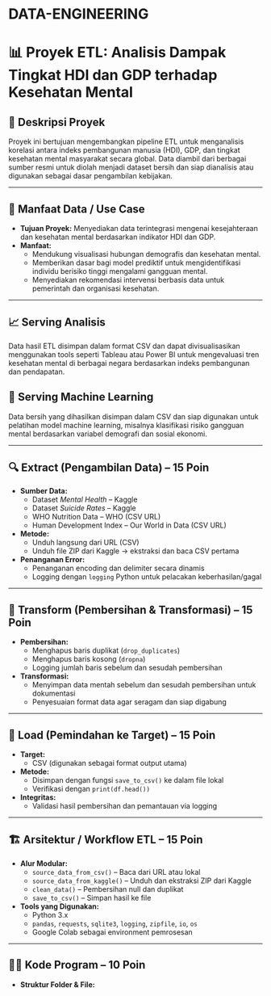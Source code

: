 # DATA-ENGINEERING
# 📊 Proyek ETL: Analisis Dampak Tingkat HDI dan GDP terhadap Kesehatan Mental

## 📌 Deskripsi Proyek
Proyek ini bertujuan mengembangkan pipeline ETL untuk menganalisis korelasi antara indeks pembangunan manusia (HDI), GDP, dan tingkat kesehatan mental masyarakat secara global. Data diambil dari berbagai sumber resmi untuk diolah menjadi dataset bersih dan siap dianalisis atau digunakan sebagai dasar pengambilan kebijakan.

---

## 🎯 Manfaat Data / Use Case
- **Tujuan Proyek:** Menyediakan data terintegrasi mengenai kesejahteraan dan kesehatan mental berdasarkan indikator HDI dan GDP.
- **Manfaat:**
  - Mendukung visualisasi hubungan demografis dan kesehatan mental.
  - Memberikan dasar bagi model prediktif untuk mengidentifikasi individu berisiko tinggi mengalami gangguan mental.
  - Menyediakan rekomendasi intervensi berbasis data untuk pemerintah dan organisasi kesehatan.

---

## 📈 Serving Analisis
Data hasil ETL disimpan dalam format CSV dan dapat divisualisasikan menggunakan tools seperti Tableau atau Power BI untuk mengevaluasi tren kesehatan mental di berbagai negara berdasarkan indeks pembangunan dan pendapatan.

## 🤖 Serving Machine Learning
Data bersih yang dihasilkan disimpan dalam CSV dan siap digunakan untuk pelatihan model machine learning, misalnya klasifikasi risiko gangguan mental berdasarkan variabel demografi dan sosial ekonomi.

---

## 🔍 Extract (Pengambilan Data) – 15 Poin
- **Sumber Data:**
  - Dataset *Mental Health* – Kaggle
  - Dataset *Suicide Rates* – Kaggle
  - WHO Nutrition Data – WHO (CSV URL)
  - Human Development Index – Our World in Data (CSV URL)
- **Metode:**
  - Unduh langsung dari URL (CSV)
  - Unduh file ZIP dari Kaggle → ekstraksi dan baca CSV pertama
- **Penanganan Error:**
  - Penanganan encoding dan delimiter secara dinamis
  - Logging dengan `logging` Python untuk pelacakan keberhasilan/gagal

---

## 🧹 Transform (Pembersihan & Transformasi) – 15 Poin
- **Pembersihan:**
  - Menghapus baris duplikat (`drop_duplicates`)
  - Menghapus baris kosong (`dropna`)
  - Logging jumlah baris sebelum dan sesudah pembersihan
- **Transformasi:**
  - Menyimpan data mentah sebelum dan sesudah pembersihan untuk dokumentasi
  - Penyesuaian format data agar seragam dan siap digabung

---

## 💾 Load (Pemindahan ke Target) – 15 Poin
- **Target:**
  - CSV (digunakan sebagai format output utama)
- **Metode:**
  - Disimpan dengan fungsi `save_to_csv()` ke dalam file lokal
  - Verifikasi dengan `print(df.head())`
- **Integritas:**
  - Validasi hasil pembersihan dan pemantauan via logging

---

## 🏗️ Arsitektur / Workflow ETL – 15 Poin
- **Alur Modular:**
  - `source_data_from_csv()` – Baca dari URL atau lokal
  - `source_data_from_kaggle()` – Unduh dan ekstraksi ZIP dari Kaggle
  - `clean_data()` – Pembersihan null dan duplikat
  - `save_to_csv()` – Simpan hasil ke file
- **Tools yang Digunakan:**
  - Python 3.x
  - `pandas`, `requests`, `sqlite3`, `logging`, `zipfile`, `io`, `os`
  - Google Colab sebagai environment pemrosesan

---

## 🧑‍💻 Kode Program – 10 Poin
- **Struktur Folder & File:**

